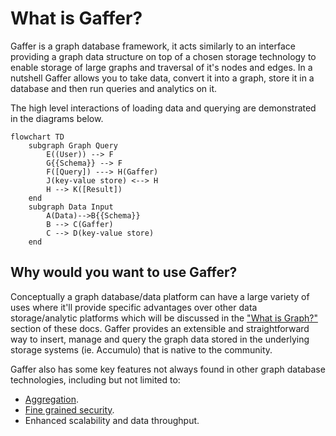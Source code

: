 # What is Gaffer?

Gaffer is a graph database framework, it acts similarly to an interface
providing a graph data structure on top of a chosen storage technology to enable
storage of large graphs and traversal of it's nodes and edges. In a nutshell
Gaffer allows you to take data, convert it into a graph, store it in a database
and then run queries and analytics on it.

The high level interactions of loading data and querying are demonstrated in the
diagrams below.

```mermaid
flowchart TD
    subgraph Graph Query
        E((User)) --> F
        G{{Schema}} --> F
        F([Query]) ---> H(Gaffer)
        J(key-value store) <--> H
        H --> K([Result])
    end
    subgraph Data Input
        A(Data)-->B{{Schema}}
        B --> C(Gaffer)
        C --> D(key-value store)
    end
```

## Why would you want to use Gaffer?

Conceptually a graph database/data platform can have a large variety of uses
where it'll provide specific advantages over other data storage/analytic
platforms which will be discussed in the ["What is Graph?"](./what-is-a-graph.md)
section of these docs. Gaffer provides an extensible and straightforward way to
insert, manage and query the graph data stored in the underlying storage systems
(ie. Accumulo) that is native to the community.

Gaffer also has some key features not always found in other graph database
technologies, including but not limited to:

- [Aggregation](./what-is-aggregation.md).
- [Fine grained security](../../administration-guide/security/security-guide.md).
- Enhanced scalability and data throughput.
